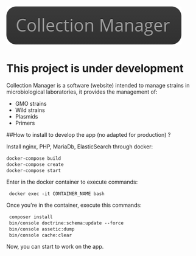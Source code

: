 ![Collection Manager Logo](./web/images/logo.png)
=

# This project is under development

Collection Manager is a software (website) intended to manage strains in microbiological laboratories,
it provides the management of:
* GMO strains
* Wild strains
* Plasmids
* Primers
 
 ##How to install to develop the app (no adapted for production) ?
 
 Install nginx, PHP, MariaDb, ElasticSearch through docker:
 
    docker-compose build
    docker-compose create
    docker-compose start
    
 Enter in the docker container to execute commands:
 
     docker exec -it CONTAINER_NAME bash
 
 Once you're in the container, execute this commands:
 
     composer install
     bin/console doctrine:schema:update --force
     bin/console assetic:dump
     bin/console cache:clear
 
 Now, you can start to work on the app.
 